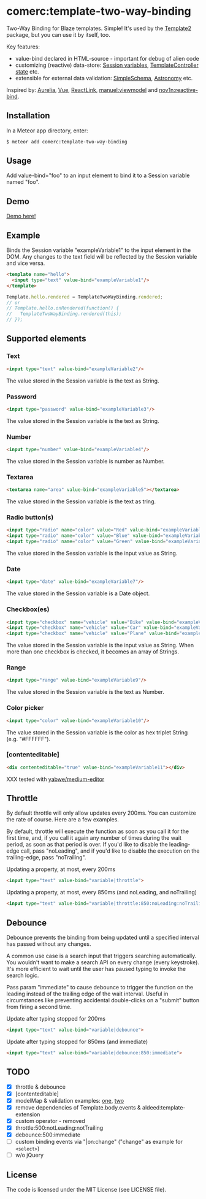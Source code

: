 comerc:template-two-way-binding
===============================

Two-Way Binding for Blaze templates. Simple! It's used by the [Template2](https://github.com/comerc/meteor-template2) package, but you can use it by itself, too.

Key features:
- value-bind declared in HTML-source - important for debug of alien code
- customizing (reactive) data-store: [Session variables](https://github.com/comerc/meteor-template-two-way-binding/blob/master/template-two-way-binding.js#L3-L13), [TemplateController state](https://github.com/comerc/meteor-template-controller-demo/blob/master/client/main.coffee#L8-L18) etc.
- extensible for external data validation: [SimpleSchema](https://github.com/aldeed/meteor-simple-schema), [Astronomy](https://github.com/jagi/meteor-astronomy) etc.

Inspired by: [Aurelia](http://aurelia.io/), [Vue](https://vuejs.org/guide/#Two-way-Binding), [ReactLink](https://facebook.github.io/react/docs/two-way-binding-helpers.html), [manuel:viewmodel](https://github.com/ManuelDeLeon/viewmodel) and [nov1n:reactive-bind](https://github.com/nov1n/reactive-bind).


## Installation

In a Meteor app directory, enter:

```bash
$ meteor add comerc:template-two-way-binding
```

## Usage
Add value-bind="foo" to an input element to bind it to a Session variable named "foo".

## Demo

[Demo here!](https://github.com/comerc/meteor-template2)

## Example

Binds the Session variable "exampleVariable1" to the input element in the DOM. Any changes to the text field will be reflected
by the Session variable and vice versa.

```HTML
<template name="hello">
  <input type="text" value-bind="exampleVariable1"/>
</template>
```

```javascript
Template.hello.rendered = TemplateTwoWayBinding.rendered;
// or
// Template.hello.onRendered(function() {
//   TemplateTwoWayBinding.rendered(this);
// });
```
<!--Or with [space:template-controller](https://github.com/meteor-space/template-controller) via `this.state`:

```javascript
TemplateTwoWayBinding.getter = function(variable) {
  // this - Template.instance()
  return this.state[variable]();
};

TemplateTwoWayBinding.setter = function(variable, value) {
  // best place for external data validation (SimpleSchema, Astronomy etc.)
  this.state[variable](value);
};

TemplateController('hello', {
  onRendered: TemplateTwoWayBinding.rendered,
  // or
  // onRendered() {
  //   TemplateTwoWayBinding.rendered(this);
  // },
  state: {
    exampleVariable1: 'test'
  }
});
```-->

## Supported elements
### Text
```HTML
<input type="text" value-bind="exampleVariable2"/>
```

The value stored in the Session variable is the text as String.

### Password
```HTML
<input type="password" value-bind="exampleVariable3"/>
```

The value stored in the Session variable is the text as String.

### Number
```HTML
<input type="number" value-bind="exampleVariable4"/>
```

The value stored in the Session variable is number as Number.

### Textarea
```HTML
<textarea name="area" value-bind="exampleVariable5"></textarea>
```

The value stored in the Session variable is the text as tring.

### Radio button(s)
```HTML
<input type="radio" name="color" value="Red" value-bind="exampleVariable6"/> Red
<input type="radio" name="color" value="Blue" value-bind="exampleVariable6"/> Blue
<input type="radio" name="color" value="Green" value-bind="exampleVariable6"/> Green
```

The value stored in the Session variable is the input value as String.

### Date
```HTML
<input type="date" value-bind="exampleVariable7"/>
```

The value stored in the Session variable is a Date object.

### Checkbox(es)
```HTML
<input type="checkbox" name="vehicle" value="Bike" value-bind="exampleVariable8"/> Bike
<input type="checkbox" name="vehicle" value="Car" value-bind="exampleVariable8"/> Car
<input type="checkbox" name="vehicle" value="Plane" value-bind="exampleVariable8"/> Plane
```

The value stored in the Session variable is the input value as String. When more than one checkbox is checked, it becomes an array of Strings.

### Range
```HTML
<input type="range" value-bind="exampleVariable9"/>
```

The value stored in the Session variable is the text as Number.

### Color picker
```HTML
<input type="color" value-bind="exampleVariable10"/>
```

The value stored in the Session variable is the color as hex triplet String (e.g. "#FFFFFF").

### [contenteditable]
```HTML
<div contenteditable="true" value-bind="exampleVariable11"></div>
```

XXX tested with [yabwe/medium-editor](https://github.com/yabwe/medium-editor)

## Throttle

By default throttle will only allow updates every 200ms. You can customize the rate of course. Here are a few examples.

By default, throttle will execute the function as soon as you call it for the first time, and, if you call it again any number of times during the wait period, as soon as that period is over. If you'd like to disable the leading-edge call, pass "noLeading", and if you'd like to disable the execution on the trailing-edge, pass "noTrailing".

Updating a property, at most, every 200ms
```HTML
<input type="text" value-bind="variable|throttle">
```

Updating a property, at most, every 850ms (and noLeading, and noTrailing)
```HTML
<input type="text" value-bind="variable|throttle:850:noLeading:noTrailing">
```

## Debounce

Debounce prevents the binding from being updated until a specified interval has passed without any changes.

A common use case is a search input that triggers searching automatically. You wouldn't want to make a search API on every change (every keystroke). It's more efficient to wait until the user has paused typing to invoke the search logic.

Pass param "immediate" to cause debounce to trigger the function on the leading instead of the trailing edge of the wait interval. Useful in circumstances like preventing accidental double-clicks on a "submit" button from firing a second time.

Update after typing stopped for 200ms
```HTML
<input type="text" value-bind="variable|debounce">
```

Update after typing stopped for 850ms (and immediate)
```HTML
<input type="text" value-bind="variable|debounce:850:immediate">
```

## TODO

- [x] throttle & debounce  
- [x] [contenteditable]
- [x] modelMap & validation examples: [one](https://github.com/comerc/meteor-template-controller-demo), [two](https://github.com/comerc/meteor-template2)
- [x] remove dependencies of Template.body.events & aldeed:template-extension
- [x] custom operator - removed
- [x] throttle:500:notLeading:notTrailing
- [x] debounce:500:immediate
- [ ] custom binding events via "|on:change" ("change" as example for `<select>`)
- [ ] w/o jQuery

## License
The code is licensed under the MIT License (see LICENSE file).
